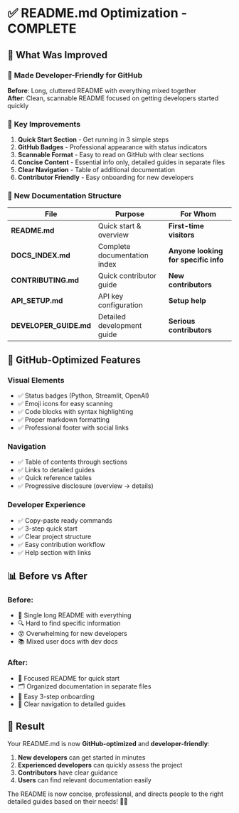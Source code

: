 # ✅ README.md Optimization - COMPLETE

## 🎯 What Was Improved

### 📖 **Made Developer-Friendly for GitHub**

**Before**: Long, cluttered README with everything mixed together  
**After**: Clean, scannable README focused on getting developers started quickly

### 🚀 **Key Improvements**

1. **Quick Start Section** - Get running in 3 simple steps
2. **GitHub Badges** - Professional appearance with status indicators
3. **Scannable Format** - Easy to read on GitHub with clear sections
4. **Concise Content** - Essential info only, detailed guides in separate files
5. **Clear Navigation** - Table of additional documentation
6. **Contributor Friendly** - Easy onboarding for new developers

### 📁 **New Documentation Structure**

| File | Purpose | For Whom |
|------|---------|----------|
| **README.md** | Quick start & overview | **First-time visitors** |
| **DOCS_INDEX.md** | Complete documentation index | **Anyone looking for specific info** |
| **CONTRIBUTING.md** | Quick contributor guide | **New contributors** |
| **API_SETUP.md** | API key configuration | **Setup help** |
| **DEVELOPER_GUIDE.md** | Detailed development guide | **Serious contributors** |

## 🎨 **GitHub-Optimized Features**

### Visual Elements
- ✅ Status badges (Python, Streamlit, OpenAI)
- ✅ Emoji icons for easy scanning
- ✅ Code blocks with syntax highlighting
- ✅ Proper markdown formatting
- ✅ Professional footer with social links

### Navigation
- ✅ Table of contents through sections
- ✅ Links to detailed guides
- ✅ Quick reference tables
- ✅ Progressive disclosure (overview → details)

### Developer Experience
- ✅ Copy-paste ready commands
- ✅ 3-step quick start
- ✅ Clear project structure
- ✅ Easy contribution workflow
- ✅ Help section with links

## 📊 **Before vs After**

### Before:
- 📄 Single long README with everything
- 🔍 Hard to find specific information
- 😵 Overwhelming for new developers
- 📚 Mixed user docs with dev docs

### After:
- 🎯 Focused README for quick start
- 🗂️ Organized documentation in separate files
- 🚀 Easy 3-step onboarding
- 📖 Clear navigation to detailed guides

## 🎉 **Result**

Your README.md is now **GitHub-optimized** and **developer-friendly**:

1. **New developers** can get started in minutes
2. **Experienced developers** can quickly assess the project
3. **Contributors** have clear guidance
4. **Users** can find relevant documentation easily

The README is now concise, professional, and directs people to the right detailed guides based on their needs! 🌾✨
